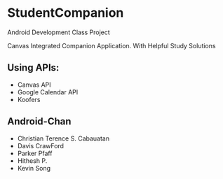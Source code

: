 # StudentCompanion
Android Development Class Project

Canvas Integrated Companion Application. 
With Helpful Study Solutions

## Using APIs: 
- Canvas API
- Google Calendar API 
- Koofers


## Android-Chan
- Christian Terence S. Cabauatan
- Davis CrawFord
- Parker Pfaff
- Hithesh P.
- Kevin Song
